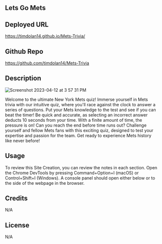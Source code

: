 ## Lets Go Mets

## Deployed URL

https://timdolan14.github.io/Mets-Trivia/

## Github Repo

https://github.com/timdolan14/Mets-Trivia

## Description

![Screenshot 2023-04-12 at 3 57 31 PM](https://user-images.githubusercontent.com/128433023/231570541-cd99a32c-5b6f-4153-b48b-3f997154246c.png)

Welcome to the ultimate New York Mets quiz! Immerse yourself in Mets trivia with our intuitive quiz, where you'll race against the clock to answer a series of questions. Put your Mets knowledge to the test and see if you can beat the timer! Be quick and accurate, as selecting an incorrect answer deducts 10 seconds from your time. With a finite amount of time, the pressure is on! Can you reach the end before time runs out? Challenge yourself and fellow Mets fans with this exciting quiz, designed to test your expertise and passion for the team. Get ready to experience Mets history like never before!

## Usage

To review this Site Creation, you can review the notes in each section. Open the Chrome DevTools by pressing Command+Option+I (macOS) or Control+Shift+I (Windows). A console panel should open either below or to the side of the webpage in the browser.

## Credits

N/A

## License

N/A

